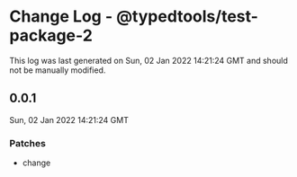 # Change Log - @typedtools/test-package-2

This log was last generated on Sun, 02 Jan 2022 14:21:24 GMT and should not be manually modified.

## 0.0.1
Sun, 02 Jan 2022 14:21:24 GMT

### Patches

- change

